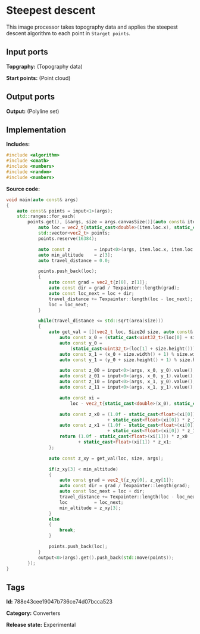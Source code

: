 # Steepest descent

This image processor takes topography data and applies the steepest descent algorithm to each point in `Starget points`.

## Input ports

__Topgraphy:__ (Topography data)

__Start points:__ (Point cloud)

## Output ports

__Output:__ (Polyline set)

## Implementation

__Includes:__

```c++
#include <algorithm>
#include <cmath>
#include <numbers>
#include <random>
#include <numbers>
```

__Source code:__

```c++
void main(auto const& args)
{
	auto const& points = input<1>(args);
	std::ranges::for_each(
	    points.get(), [&args, size = args.canvasSize()](auto const& item) mutable {
		    auto loc = vec2_t{static_cast<double>(item.loc.x), static_cast<double>(item.loc.y)};
		    std::vector<vec2_t> points;
		    points.reserve(16384);

		    auto const z         = input<0>(args, item.loc.x, item.loc.y).value();
		    auto min_altitude    = z[3];
		    auto travel_distance = 0.0;

		    points.push_back(loc);
		    {
			    auto const grad = vec2_t{z[0], z[1]};
			    auto const dir = grad / Texpainter::length(grad);
			    auto const loc_next = loc + dir;
			    travel_distance += Texpainter::length(loc - loc_next);
			    loc = loc_next;
		    }

		    while(travel_distance <= std::sqrt(area(size)))
		    {
			    auto get_val = [](vec2_t loc, Size2d size, auto const& args) {
				    auto const x_0 = (static_cast<uint32_t>(loc[0] + size.width())) % size.width();
				    auto const y_0 =
				        (static_cast<uint32_t>(loc[1] + size.height())) % size.height();
				    auto const x_1 = (x_0 + size.width() + 1) % size.width();
				    auto const y_1 = (y_0 + size.height() + 1) % size.height();

				    auto const z_00 = input<0>(args, x_0, y_0).value();
				    auto const z_01 = input<0>(args, x_0, y_1).value();
				    auto const z_10 = input<0>(args, x_1, y_0).value();
				    auto const z_11 = input<0>(args, x_1, y_1).value();

				    auto const xi =
				        loc - vec2_t{static_cast<double>(x_0), static_cast<double>(y_0)};

				    auto const z_x0 = (1.0f - static_cast<float>(xi[0])) * z_00
				                      + static_cast<float>(xi[0]) * z_10;
				    auto const z_x1 = (1.0f - static_cast<float>(xi[0])) * z_01
				                      + static_cast<float>(xi[0]) * z_11;
				    return (1.0f - static_cast<float>(xi[1])) * z_x0
				           + static_cast<float>(xi[1]) * z_x1;
			    };

			    auto const z_xy = get_val(loc, size, args);

			    if(z_xy[3] < min_altitude)
			    {
				    auto const grad = vec2_t{z_xy[0], z_xy[1]};
				    auto const dir = grad / Texpainter::length(grad);
				    auto const loc_next = loc + dir;
				    travel_distance += Texpainter::length(loc - loc_next);
				    loc          = loc_next;
				    min_altitude = z_xy[3];
			    }
			    else
			    {
				    break;
			    }

			    points.push_back(loc);
		    }
		    output<0>(args).get().push_back(std::move(points));
	    });
}
```

## Tags

__Id:__ 788e43cee19047b736ce74d07bcca523

__Category:__ Converters

__Release state:__ Experimental